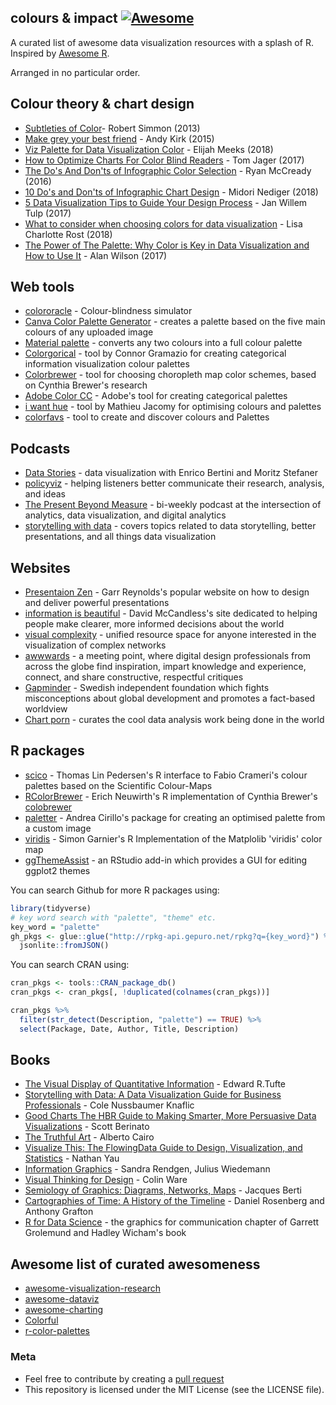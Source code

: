 
<!-- README.md is generated from README.Rmd. Please edit that file -->
colours & impact [![Awesome](https://cdn.rawgit.com/sindresorhus/awesome/d7305f38d29fed78fa85652e3a63e154dd8e8829/media/badge.svg)](https://github.com/sindresorhus/awesome)
----------------------------------------------------------------------------------------------------------------------------------------------------------------------------

A curated list of awesome data visualization resources with a splash of R. Inspired by [Awesome R](https://awesome-r.com/).

Arranged in no particular order.

Colour theory & chart design
----------------------------

-   [Subtleties of Color](https://earthobservatory.nasa.gov/blogs/elegantfigures/2013/08/05/subtleties-of-color-part-1-of-6/)- Robert Simmon (2013)
-   [Make grey your best friend](http://www.visualisingdata.com/2015/01/make-grey-best-friend/) - Andy Kirk (2015)
-   [Viz Palette for Data Visualization Color](https://towardsdatascience.com/viz-palette-for-data-visualization-color-8e678d996077) - Elijah Meeks (2018)
-   [How to Optimize Charts For Color Blind Readers](https://venngage.com/blog/color-blind-friendly-palette/) - Tom Jager (2017)
-   [The Do's And Don'ts of Infographic Color Selection](https://venngage.com/blog/infographic-design-the-dos-and-donts-of-color-selection/) - Ryan McCready (2016)
-   [10 Do's and Don'ts of Infographic Chart Design](https://venngage.com/blog/chart-design/) - Midori Nediger (2018)
-   [5 Data Visualization Tips to Guide Your Design Process](https://venngage.com/blog/data-visualization-tips/) - Jan Willem Tulp (2017)
-   [What to consider when choosing colors for data visualization](https://blog.datawrapper.de/colors/) - Lisa Charlotte Rost (2018)
-   [The Power of The Palette: Why Color is Key in Data Visualization and How to Use It](https://theblog.adobe.com/the-power-of-the-palette-why-color-is-key-in-data-visualization-and-how-to-use-it/) - Alan Wilson (2017)

Web tools
---------

-   [colororacle](http://colororacle.org/usage.html) - Colour-blindness simulator
-   [Canva Color Palette Generator](https://www.canva.com/color-palette/) - creates a palette based on the five main colours of any uploaded image
-   [Material palette](https://www.materialpalette.com/) - converts any two colours into a full colour palette
-   [Colorgorical](http://vrl.cs.brown.edu/color) - tool by Connor Gramazio for creating categorical information visualization colour palettes
-   [Colorbrewer](http://colorbrewer2.org/#type=sequential&scheme=BuGn&n=3) - tool for choosing choropleth map color schemes, based on Cynthia Brewer's research
-   [Adobe Color CC](https://color.adobe.com/create/color-wheel/) - Adobe's tool for creating categorical palettes
-   [i want hue](http://tools.medialab.sciences-po.fr/iwanthue/) - tool by Mathieu Jacomy for optimising colours and palettes
-   [colorfavs](http://www.colorfavs.com) - tool to create and discover colours and Palettes

Podcasts
--------

-   [Data Stories](http://datastori.es/) - data visualization with Enrico Bertini and Moritz Stefaner
-   [policyviz](https://policyviz.com/podcast/) - helping listeners better communicate their research, analysis, and ideas
-   [The Present Beyond Measure](http://leapica.com/podcast/) - bi-weekly podcast at the intersection of analytics, data visualization, and digital analytics
-   [storytelling with data](http://www.storytellingwithdata.com/podcast/) - covers topics related to data storytelling, better presentations, and all things data visualization

Websites
--------

-   [Presentaion Zen](http://www.presentationzen.com) - Garr Reynolds's popular website on how to design and deliver powerful presentations
-   [information is beautiful](https://informationisbeautiful.net) - David McCandless's site dedicated to helping people make clearer, more informed decisions about the world
-   [visual complexity](http://www.visualcomplexity.com/vc/) - unified resource space for anyone interested in the visualization of complex networks
-   [awwwards](https://www.awwwards.com/websites/data-visualization/) - a meeting point, where digital design professionals from across the globe find inspiration, impart knowledge and experience, connect, and share constructive, respectful critiques
-   [Gapminder](https://www.gapminder.org) - Swedish independent foundation which fights misconceptions about global development and promotes a fact-based worldview
-   [Chart porn](http://chartporn.org/) - curates the cool data analysis work being done in the world

R packages
----------

-   [scico](https://github.com/thomasp85/scico) - Thomas Lin Pedersen's R interface to Fabio Crameri's colour palettes based on the Scientific Colour-Maps
-   [RColorBrewer](https://cran.r-project.org/web/packages/RColorBrewer/index.html) - Erich Neuwirth's R implementation of Cynthia Brewer's [colobrewer](http://colorbrewer2.org)
-   [paletter](https://github.com/AndreaCirilloAC/paletter) - Andrea Cirillo's package for creating an optimised palette from a custom image
-   [viridis](https://github.com/sjmgarnier/viridis) - Simon Garnier's R Implementation of the Matplolib 'viridis' color map
-   [ggThemeAssist](https://github.com/calligross/ggthemeassist) - an RStudio add-in which provides a GUI for editing ggplot2 themes

You can search Github for more R packages using:

``` r
library(tidyverse)
# key word search with "palette", "theme" etc.
key_word = "palette"
gh_pkgs <- glue::glue("http://rpkg-api.gepuro.net/rpkg?q={key_word}") %>% 
  jsonlite::fromJSON() 
```

You can search CRAN using:

``` r
cran_pkgs <- tools::CRAN_package_db()
cran_pkgs <- cran_pkgs[, !duplicated(colnames(cran_pkgs))]

cran_pkgs %>% 
  filter(str_detect(Description, "palette") == TRUE) %>% 
  select(Package, Date, Author, Title, Description)
```

Books
-----

-   [The Visual Display of Quantitative Information](https://www.amazon.co.uk/Visual-Display-Quantitative-Information/dp/0961392142) - Edward R.Tufte
-   [Storytelling with Data: A Data Visualization Guide for Business Professionals](https://www.amazon.co.uk/Storytelling-Data-Visualization-Business-Professionals/dp/1119002257) - Cole Nussbaumer Knaflic
-   [Good Charts The HBR Guide to Making Smarter, More Persuasive Data Visualizations](https://www.amazon.co.uk/Good-Charts-Smarter-Persuasive-Visualizations-ebook/dp/B01BO6QM9Q/ref=tmm_kin_swatch_0?_encoding=UTF8&qid=&sr=) - Scott Berinato
-   [The Truthful Art](https://www.amazon.co.uk/Truthful-Art-Data-Charts-Communication-ebook/dp/B01BLN09U0/ref=pd_sim_351_5?_encoding=UTF8&psc=1&refRID=3N1YB3PRH0ANZDT42K56) - Alberto Cairo
-   [Visualize This: The FlowingData Guide to Design, Visualization, and Statistics](https://www.amazon.co.uk/Visualize-This-FlowingData-Visualization-Statistics-ebook/dp/B005CCT19M/ref=tmm_kin_swatch_0?_encoding=UTF8&qid=&sr=) - Nathan Yau
-   [Information Graphics](https://www.amazon.co.uk/Information-Graphics-Sandra-Rendgen/dp/3836528797) - Sandra Rendgen, Julius Wiedemann
-   [Visual Thinking for Design](https://www.amazon.co.uk/Visual-Thinking-Kaufmann-Interactive-Technologies-ebook/dp/B006NVY448/ref=tmm_kin_swatch_0?_encoding=UTF8&qid=&sr=) - Colin Ware
-   [Semiology of Graphics: Diagrams, Networks, Maps](https://www.amazon.co.uk/Semiology-Graphics-Diagrams-Networks-Maps/dp/1589482611) - Jacques Berti
-   [Cartographies of Time: A History of the Timeline](https://www.amazon.co.uk/dp/B00E8W7NGA/ref=dp-kindle-redirect?_encoding=UTF8&btkr=1) - Daniel Rosenberg and Anthony Grafton
-   [R for Data Science](http://r4ds.had.co.nz/graphics-for-communication.html) - the graphics for communication chapter of Garrett Grolemund and Hadley Wicham's book

Awesome list of curated awesomeness
-----------------------------------

-   [awesome-visualization-research](https://github.com/mathisonian/awesome-visualization-research)
-   [awesome-dataviz](https://github.com/fasouto/awesome-dataviz)
-   [awesome-charting](https://github.com/zingchart/awesome-charting)
-   [Colorful](https://github.com/Siddharth11/Colorful)
-   [r-color-palettes](https://github.com/EmilHvitfeldt/r-color-palettes)

### Meta

-   Feel free to contribute by creating a [pull request](https://github.com/eokodie/colours-and-impact/pulls)
-   This repository is licensed under the MIT License (see the LICENSE file).
